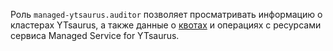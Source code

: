 Роль `managed-ytsaurus.auditor` позволяет просматривать информацию о кластерах YTsaurus, а также данные о [квотах](../../managed-ytsaurus/concepts/limits.md#quotas) и операциях с ресурсами сервиса Managed Service for YTsaurus.
